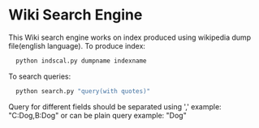 # Wiki Search Engine
This Wiki search engine works on index produced using wikipedia dump file(english language).
To produce index:
```py
  python indscal.py dumpname indexname 
```
To search queries:
```py
  python search.py "query(with quotes)" 
```
Query for different fields should be separated using ','
example: "C:Dog,B:Dog"
or can be plain query
example: "Dog"
